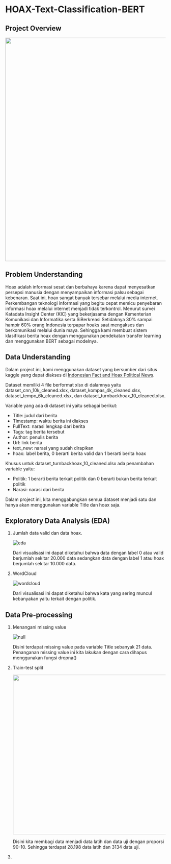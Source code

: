 # HOAX-Text-Classification-BERT

## Project Overview

<img src="https://github.com/Aditya1614/HOAX-Text-Classification-BERT/assets/93992324/1f677618-fa13-40a6-b959-7c09d7c4fa3c" width="700">

## Problem Understanding
Hoax adalah informasi sesat dan berbahaya karena dapat menyesatkan persepsi manusia dengan menyampaikan informasi palsu sebagai kebenaran. Saat  ini,  hoax  sangat  banyak  tersebar  melalui  media  internet.  Perkembangan teknologi  informasi  yang  begitu  cepat  memicu  penyebaran  informasi  hoax melalui  internet  menjadi  tidak  terkontrol. Menurut survei Katadata Insight Center (KIC) yang bekerjasama dengan Kementerian Komunikasi dan Informatika serta SiBerkreasi Setidaknya 30% sampai hampir 60% orang Indonesia terpapar hoaks saat mengakses dan berkomunikasi melalui dunia maya.  Sehingga kami membuat sistem klasifikasi berita hoax dengan menggunakan pendekatan transfer learning dan menggunakan BERT sebagai modelnya. 

## Data Understanding
Dalam project ini, kami menggunakan dataset yang bersumber dari situs kaggle yang dapat diakses di <a href="https://www.kaggle.com/datasets/linkgish/indonesian-fact-and-hoax-political-news">Indonesian Fact and Hoax Political News</a>.

Dataset memiliki 4 file berformat xlsx di dalamnya yaitu dataset_cnn_10k_cleaned.xlsx, dataset_kompas_4k_cleaned.xlsx, dataset_tempo_6k_cleaned.xlsx, dan dataset_turnbackhoax_10_cleaned.xlsx.

Variable yang ada di dataset ini yaitu sebagai berikut:
- Title: judul dari berita
- Timestamp: waktu berita ini diakses
- FullText: narasi lengkap dari berita
- Tags: tag berita tersebut
- Author: penulis berita
- Url: link berita
- text_new: narasi yang sudah dirapikan
- hoax: label berita, 0 berarti berita valid dan 1 berarti berita hoax
  
Khusus untuk dataset_turnbackhoax_10_cleaned.xlsx ada penambahan variable yaitu:
- Politik: 1 berarti berita terkait politik dan 0 berarti bukan berita terkait politik
- Narasi: narasi dari berita

Dalam project ini, kita menggabungkan semua dataset menjadi satu dan hanya akan menggunakan variable Title dan hoax saja.

## Exploratory Data Analysis (EDA)
1. Jumlah data valid dan data hoax.
   
   ![eda](https://github.com/Aditya1614/HOAX-Text-Classification-BERT/assets/93992324/c42ca95e-82cb-4a78-becf-f16d5dc6fc52)

   Dari visualisasi ini dapat diketahui bahwa data dengan label 0 atau valid berjumlah sekitar 20.000 data sedangkan data dengan label 1 atau hoax berjumlah sekitar 10.000 data.

2. WordCloud

   ![wordcloud](https://github.com/Aditya1614/HOAX-Text-Classification-BERT/assets/93992324/0892013f-f18b-4162-9d5c-8f9837d3cd23)

   Dari visualisasi ini dapat diketahui bahwa kata yang sering muncul kebanyakan yaitu terkait dengan politik.

## Data Pre-processing

1. Menangani missing value

   ![null](https://github.com/Aditya1614/HOAX-Text-Classification-BERT/assets/93992324/f3d19260-d647-4a28-a324-2f8b84f48f43)

   Disini terdapat missing value pada variable Title sebanyak 21 data. Penanganan missing value ini kita lakukan dengan cara dihapus menggunakan fungsi dropna()

2. Train-test split

   <img src="https://github.com/Aditya1614/HOAX-Text-Classification-BERT/assets/93992324/6f4fa54e-feab-42ec-a8c8-3cb241cdff0a" width="500">

   Disini kita membagi data menjadi data latih dan data uji dengan proporsi 90-10. Sehingga terdapat 28.198 data latih dan 3134 data uji.

3. 

   

    
